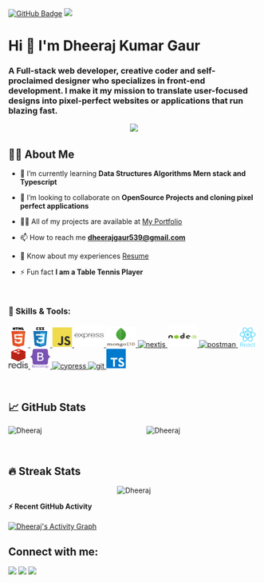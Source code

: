 <a href="https://github.com/dheerajkumargaur?tab=followers">
    <img src="https://img.shields.io/github/followers/dheerajkumargaur?label=Followers&style=social" alt="GitHub Badge"></a>
<a href="https://github.com/dheerajkumargaur/github-profile-views-counter">
    <img src="https://komarev.com/ghpvc/?username=dheerajkumargaur">
</a>

<h1 align="left">Hi 👋 I'm Dheeraj Kumar Gaur</h1>
<h3 align="left">A Full-stack web developer, creative coder and self-proclaimed designer who specializes in front-end development. I make it my mission to translate user-focused designs into pixel-perfect websites or applications that run blazing fast.
</h3>
<p align="center">
      <img src="https://miro.medium.com/max/680/0*7Q3yvSIv_t0ioJ-Z.gif" margin="auto" width="50%" />
</p>


## 🙋‍♂️ About Me

<p align="left" width="45">

- 🌱 I’m currently learning **Data Structures Algorithms Mern stack and Typescript**

- 👯 I’m looking to collaborate on **OpenSource Projects and cloning pixel perfect applications**

- 👨‍💻 All of my projects are available at [My Portfolio](https://dheeraj-kumar-gaur-portfolio.netlify.app/)

- 📫 How to reach me **dheerajgaur539@gmail.com**

- 📄 Know about my experiences [Resume](https://drive.google.com/file/d/1VEfqpIePWBjsMWDiZoQJkHEsJJKysuic/view?usp=sharing)

- ⚡ Fun fact **I am a Table Tennis Player**
 
</p>


<br>

<h3 align="left">💼 Skills & Tools:</h3>
<p align="left"> 
  <a href="https://www.w3.org/html/" target="_blank" rel="noreferrer"> 
    <img src="https://raw.githubusercontent.com/devicons/devicon/master/icons/html5/html5-original-wordmark.svg" alt="html5" width="40" height="40"/> </a> 
  <a href="https://www.w3schools.com/css/" target="_blank" rel="noreferrer">
    <img src="https://raw.githubusercontent.com/devicons/devicon/master/icons/css3/css3-original-wordmark.svg" alt="css3" width="40" height="40"/> </a>
  <a href="https://developer.mozilla.org/en-US/docs/Web/JavaScript" target="_blank" rel="noreferrer"> 
    <img src="https://raw.githubusercontent.com/devicons/devicon/master/icons/javascript/javascript-original.svg" alt="javascript" width="40" height="40"/> </a>
   <a href="https://expressjs.com" target="_blank" rel="noreferrer"> 
    <img src="https://raw.githubusercontent.com/devicons/devicon/master/icons/express/express-original-wordmark.svg" alt="express" width="60" height="45"/> </a>
     <a href="https://www.mongodb.com/" target="_blank" rel="noreferrer"> 
    <img src="https://raw.githubusercontent.com/devicons/devicon/master/icons/mongodb/mongodb-original-wordmark.svg" alt="mongodb" width="60" height="40"/> </a> 
  <a href="https://nextjs.org/" target="_blank" rel="noreferrer"> 
    <img src="https://cdn.worldvectorlogo.com/logos/nextjs-2.svg" alt="nextjs" width="60" height="45"/> </a> 
  <a href="https://nodejs.org" target="_blank" rel="noreferrer"> 
    <img src="https://raw.githubusercontent.com/devicons/devicon/master/icons/nodejs/nodejs-original-wordmark.svg" alt="nodejs" width="60" height="45"/> </a> 
    <a href="https://postman.com" target="_blank" rel="noreferrer"> 
  <img src="https://www.vectorlogo.zone/logos/getpostman/getpostman-icon.svg" alt="postman" width="40" height="40"/> </a> 
  <a href="https://reactjs.org/" target="_blank" rel="noreferrer"> 
    <img src="https://raw.githubusercontent.com/devicons/devicon/master/icons/react/react-original-wordmark.svg" alt="react" width="40" height="40"/> </a>
  <a href="https://redis.io" target="_blank" rel="noreferrer"> 
    <img src="https://raw.githubusercontent.com/devicons/devicon/master/icons/redis/redis-original-wordmark.svg" alt="redis" width="40" height="40"/> </a>
  <a href="https://getbootstrap.com" target="_blank" rel="noreferrer"> 
    <img src="https://raw.githubusercontent.com/devicons/devicon/master/icons/bootstrap/bootstrap-plain-wordmark.svg" alt="bootstrap" width="40" height="40"/> </a> 
  <a href="https://www.cypress.io" target="_blank" rel="noreferrer"> <img src="https://raw.githubusercontent.com/simple-icons/simple-icons/6e46ec1fc23b60c8fd0d2f2ff46db82e16dbd75f/icons/cypress.svg" alt="cypress" width="40" height="40"/> </a> 
  <a href="https://git-scm.com/" target="_blank" rel="noreferrer">
    <img src="https://www.vectorlogo.zone/logos/git-scm/git-scm-icon.svg" alt="git" width="40" height="40"/> </a>
<!--   <a href="https://heroku.com" target="_blank" rel="noreferrer"> 
    <img src="https://www.vectorlogo.zone/logos/heroku/heroku-icon.svg" alt="heroku" width="40" height="40"/> </a>
  <a href="https://redux.js.org" target="_blank" rel="noreferrer"> 
    <img src="https://raw.githubusercontent.com/devicons/devicon/master/icons/redux/redux-original.svg" alt="redux" width="40" height="40"/> </a>  -->
  <a href="https://www.typescriptlang.org/" target="_blank" rel="noreferrer"> 
    <img src="https://raw.githubusercontent.com/devicons/devicon/master/icons/typescript/typescript-original.svg" alt="typescript" width="40" height="40"/> </a> 
</p>
<br>

## &#x1f4c8; GitHub Stats
<p align="left"> <img src="https://github-readme-stats.vercel.app/api?username=dheerajkumargaur&show_icons=true&theme=gotham" alt="Dheeraj" width = "45%" />
  <img align = "right" src="https://github-readme-stats.vercel.app/api/top-langs?username=dheerajkumargaur&custom_title=Most Used  Languages&langs_count=10&show_icons=true&locale=en&layout=compact&theme=algolia" alt="Dheeraj" width = "45%"/>
  <br/>
<!--   <b>Note:</b> Top languages is only a metric of the languages my public code consists of and doesn't reflect experience or skill level. -->
  </p>
 <br>
 
## 🔥 Streak Stats
<p align="center"><img src="https://github-readme-streak-stats.herokuapp.com/?user=dheerajkumargaur&theme=algolia" alt="Dheeraj" /></p>


  <summary><b>⚡ Recent GitHub Activity</b></summary>
  <br/>
   <a href="https://github.com/dheerajkumargaur"><img alt="Dheeraj's Activity Graph" src="https://activity-graph.herokuapp.com/graph?username=dheerajkumargaur&custom_title=Dheeraj_Kumar_Gaur's%20Contribution%20Graph&theme=react-dark" /></a>
  <br/>
  
  
## Connect with me:
<p align="left">
<a href = "https://www.linkedin.com/in/dheeraj-gaur-784b69110//"><img src="https://img.icons8.com/fluent/48/000000/linkedin.png"/></a>
<a href = "mailto:dheerajgaur539@gmail.com"><img src="https://img.icons8.com/fluent/48/000000/gmail.png"/></a>
<a href = "https://twitter.com/DheerajKumarGa2"><img src="https://img.icons8.com/fluent/48/000000/twitter.png"/></a>
</p>
